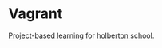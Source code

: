 # Vagrant

[Project-based learning](https://en.wikipedia.org/wiki/Project-based_learning) for [holberton school](https://www.holbertonschool.com/tn/en/).
